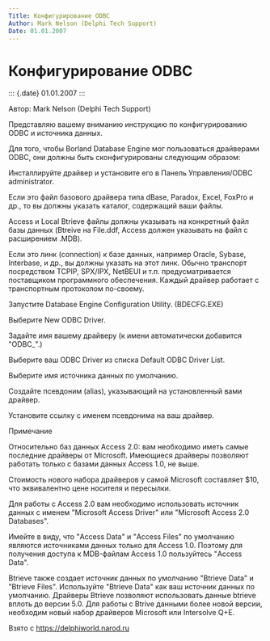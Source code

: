 ```yaml
---
Title: Конфигурирование ODBC
Author: Mark Nelson (Delphi Tech Support)
Date: 01.01.2007
---
```



Конфигурирование ODBC
=====================

::: {.date}
01.01.2007
:::

Автор: Mark Nelson (Delphi Tech Support)

Представляю вашему вниманию инструкцию по конфигурированию ODBC и
источника данных.

Для того, чтобы Borland Database Engine мог пользоваться драйверами
ODBC, они должны быть сконфигурированы следующим образом:

Инсталлируйте драйвер и установите его в Панель Управления/ODBC
administrator.

Если это файл базового драйвера типа dBase, Paradox, Excel, FoxPro и
др., то вы должны указать каталог, содержащий ваши файлы.

Access и Local Btrieve файлы должны указывать на конкретный файл базы
данных (Btreive на File.ddf, Access должен указывать на файл с
расширением .MDB).

Если это линк (connection) к базе данных, например Oracle, Sybase,
Interbase, и др., вы должны указать на этот линк. Обычно транспорт
посредством TCPIP, SPX/IPX, NetBEUI и т.п. предусматривается поставщиком
программного обеспечения. Каждый драйвер работает с транспортным
протоколом по-своему.

Запустите Database Engine Configuration Utility. (BDECFG.EXE)

Выберите New ODBC Driver.

Задайте имя вашему драйверу (к имени автоматически добавится
"ODBC\_".)

Выберите ваш ODBC Driver из списка Default ODBC Driver List.

Выберите имя источника данных по умолчанию.

Создайте псевдоним (alias), указывающий на установленный вами драйвер.

Установите ссылку с именем псевдонима на ваш драйвер.

Примечание

Относительно баз данных Access 2.0: вам необходимо иметь самые последние
драйверы от Microsoft. Имеющиеся драйверы позволяют работать только с
базами данных Access 1.0, не выше.

Стоимость нового набора драйверов у самой Microsoft составляет $10, что
эквивалентно цене носителя и пересылки.

Для работы с Access 2.0 вам необходимо использовать источник данных с
именем "Microsoft Access Driver" или "Microsoft Access 2.0
Databases".

Имейте в виду, что "Access Data" и "Access Files" по умолчанию
являются источниками данных только для Access 1.0. Поэтому для получения
доступа к MDB-файлам Access 1.0 пользуйтесь "Access Data".

Btrieve также создает источник данных по умолчанию "Btrieve Data" и
"Btrieve Files". Используйте "Btrieve Data" как ваш источник данных
по умолчанию. Драйверы Btrieve позволяют использовать данные btrieve
вплоть до версии 5.0. Для работы с Btrive данными более новой версии,
необходим новый набор драйверов Microsoft или Intersolve Q+E.

Взято с <https://delphiworld.narod.ru>
